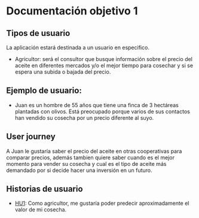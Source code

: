 # Documentación objetivo 1

## Tipos de usuario

La aplicación estará destinada a un usuario en especifico.
- Agricultor: será el consultor que busque información sobre el precio del aceite en diferentes mercados y/o el mejor tiempo para cosechar y si se espera una subida o bajada del precio.

## Ejemplo de usuario:

- Juan es un hombre de 55 años que tiene una finca de 3 hectáreas plantadas con olivos. Está preocupado porque varios de sus contactos han vendido su cosecha por un precio diferente al suyo.

## User journey

A Juan le gustaría saber el precio del aceite en otras cooperativas para comparar precios, además tambien quiere saber cuando es el mejor momento para vender su cosecha y cual es el tipo de aceite más demandado por si decide hacer una inversión en un futuro.

## Historias de usuario

- [HU1](https://github.com/francisco3207/IVProyecto/issues/7): Como agricultor, me gustaría poder predecir aproximadamente el valor de mi cosecha.
